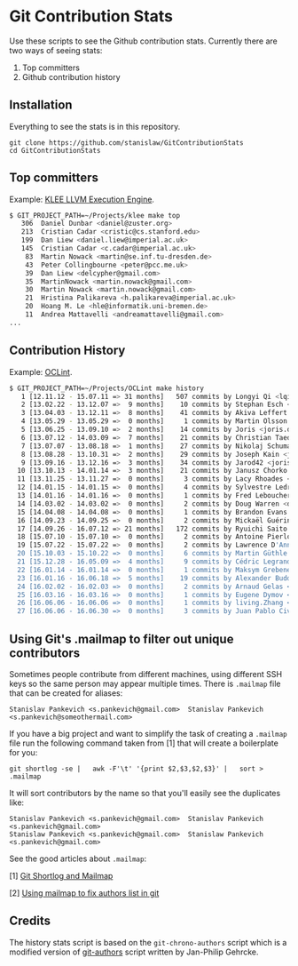 # Git Contribution Stats

Use these scripts to see the Github contribution stats. Currently there are two ways of seeing stats:

1. Top committers
2. Github contribution history 

## Installation

Everything to see the stats is in this repository.

```
git clone https://github.com/stanislaw/GitContributionStats
cd GitContributionStats
```

## Top committers

Example: [KLEE LLVM Execution Engine](http://klee.github.io/).

```bash
$ GIT_PROJECT_PATH=~/Projects/klee make top
   306  Daniel Dunbar <daniel@zuster.org>
   213  Cristian Cadar <cristic@cs.stanford.edu>
   199  Dan Liew <daniel.liew@imperial.ac.uk>
   145  Cristian Cadar <c.cadar@imperial.ac.uk>
    83  Martin Nowack <martin@se.inf.tu-dresden.de>
    43  Peter Collingbourne <peter@pcc.me.uk>
    39  Dan Liew <delcypher@gmail.com>
    35  MartinNowack <martin.nowack@gmail.com>
    30  Martin Nowack <martin.nowack@gmail.com>
    21  Hristina Palikareva <h.palikareva@imperial.ac.uk>
    20  Hoang M. Le <hle@informatik.uni-bremen.de>
    11  Andrea Mattavelli <andreamattavelli@gmail.com>
...
```

## Contribution History

Example: [OCLint](http://oclint.org/).

```bash
$ GIT_PROJECT_PATH=~/Projects/OCLint make history
   1 [12.11.12 - 15.07.11 => 31 months]   507 commits by Longyi Qi <lqi+git@longyiqi.com>
   2 [13.02.22 - 13.12.07 =>  9 months]    10 commits by Stephan Esch <stephan@esch.cc>
   3 [13.04.03 - 13.12.11 =>  8 months]    41 commits by Akiva Leffert <akiva@etsy.com>
   4 [13.05.29 - 13.05.29 =>  0 months]     1 commits by Martin Olsson <martin@minimum.se>
   5 [13.06.25 - 13.09.10 =>  2 months]    14 commits by Joris <joris.dauphin+git@gmail.com>
   6 [13.07.12 - 14.03.09 =>  7 months]    21 commits by Christian Taedcke <hacking@taedcke.com>
   7 [13.07.07 - 13.08.18 =>  1 months]    27 commits by Nikolaj Schumacher <git@nschum.de>
   8 [13.08.28 - 13.10.31 =>  2 months]    29 commits by Joseph Kain <joekain@gmail.com>
   9 [13.09.16 - 13.12.16 =>  3 months]    34 commits by Jarod42 <joris.dauphin@gmail.com>
  10 [13.10.13 - 14.01.14 =>  3 months]    21 commits by Janusz Chorko <jchorko@gmail.com>
  11 [13.11.25 - 13.11.27 =>  0 months]     3 commits by Lacy Rhoades <lrhoades@etsy.com>
  12 [14.01.15 - 14.01.15 =>  0 months]     4 commits by Sylvestre Ledru <sylvestre@debian.org>
  13 [14.01.16 - 14.01.16 =>  0 months]     1 commits by Fred Leboucher <fleboucher@dxo.com>
  14 [14.03.02 - 14.03.02 =>  0 months]     2 commits by Doug Warren <doug.warren@gmail.com>
  15 [14.04.08 - 14.04.08 =>  0 months]     1 commits by Brandon Evans <brandon@brandonevans.ca>
  16 [14.09.23 - 14.09.25 =>  0 months]     2 commits by Mickaël Guérin <kael@crocobox.org>
  17 [14.09.26 - 16.07.12 => 21 months]   172 commits by Ryuichi Saito <ryuichi@ryuichisaito.com>
  18 [15.07.10 - 15.07.10 =>  0 months]     2 commits by Antoine Pierlot-Garcin <antoine.pierlot-garcin@scle.fr>
  19 [15.07.22 - 15.07.22 =>  0 months]     2 commits by Lawrence D'Anna <larry@elder-gods.org>
  20 [15.10.03 - 15.10.22 =>  0 months]     6 commits by Martin Güthle <martin.guethle@bachmann-technology.com>
  21 [15.12.28 - 16.05.09 =>  4 months]     9 commits by Cédric Legrand <lefta@reload-linux.ch>
  22 [16.01.14 - 16.01.14 =>  0 months]     1 commits by Maksym Grebenets <maksym.grebenets@cba.com.au>
  23 [16.01.16 - 16.06.18 =>  5 months]    19 commits by Alexander Buddenbrock <a.buddenbrock@ish.de>
  24 [16.02.02 - 16.02.03 =>  0 months]     2 commits by Arnaud Gelas <arnaudgelas@gmail.com>
  25 [16.03.16 - 16.03.16 =>  0 months]     1 commits by Eugene Dymov <dymv@yandex-team.ru>
  26 [16.06.06 - 16.06.06 =>  0 months]     1 commits by living.Zhang <LivingcentZhang@gmail.com>
  27 [16.06.06 - 16.06.30 =>  0 months]     3 commits by Juan Pablo Civile <jpcivile@monits.com>
```

## Using Git's .mailmap to filter out unique contributors

Sometimes people contribute from different machines, using different SSH keys so the same person may appear multiple times. There is `.mailmap` file that can be created for aliases:

```
Stanislav Pankevich <s.pankevich@gmail.com>  Stanislav Pankevich <s.pankevich@someothermail.com> 
```

If you have a big project and want to simplify the task of creating a `.mailmap` file run the following command taken from [1] that will create a boilerplate for you:

```
git shortlog -se |   awk -F'\t' '{print $2,$3,$2,$3}' |   sort > .mailmap
```

It will sort contributors by the name so that you'll easily see the duplicates like:

```
Stanislav Pankevich <s.pankevich@gmail.com>  Stanislav Pankevich <s.pankevich@gmail.com> 
Stanislaw Pankevich <s.pankevich@gmail.com>  Stanislaw Pankevich <s.pankevich@gmail.com> 
```

See the good articles about `.mailmap`:

[1] [Git Shortlog and Mailmap](https://shane.io/2011/10/07/git-shortlog-and-mailmap.html)

[2] [Using mailmap to fix authors list in git](https://stacktoheap.com/blog/2013/01/06/using-mailmap-to-fix-authors-list-in-git/)

## Credits

The history stats script is based on the `git-chrono-authors` script which is a modified version of [git-authors](https://github.com/jgehrcke/git-authors/) script written by Jan-Philip Gehrcke.

